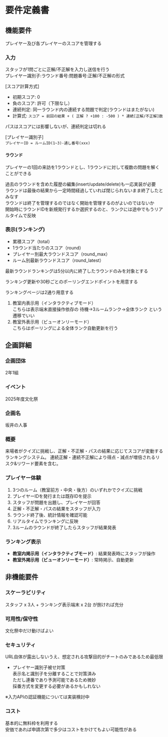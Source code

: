 # 要件定義書

## 機能要件

プレイヤー及び各プレイヤーのスコアを管理する

### 入力

スタッフが1問ごとに正解/不正解を入力し送信を行う  
プレイヤー識別子:ラウンド番号:問題番号:正解/不正解の形式

[スコア計算方式]

- 初期スコア: 0
- 負のスコア: 許可（下限なし）
- 連続判定: 同一ラウンド内の連続する問題で判定(ラウンドはまたがない)
- 計算式: `スコア = 前回の結果 + ( 正解 ? +100 : -500 ) * 連続[正解/不正解]数`

パスはスコアには影響しないが、連続判定は切れる

[プレイヤー識別子]  
`プレイヤーID = ルームID(1~3)-通し番号(xxx)`

#### ラウンド

プレイヤーの1回の来訪を1ラウンドとし、1ラウンドに対して複数の問題を解くことができる

過去のラウンドを含めた履歴の編集(insert/update/delete)も一応実装が必要  
ラウンドは最後の結果から一定時間経過していれば閉じられないまま終了したとみなす  
ラウンドは終了を管理するのではなく開始を管理するのがよいのではないか  
開始時にラウンドIDを新規発行するか選択するのと、ランクには途中でもうリアルタイムで反映

### 表示(ランキング)

- 累積スコア（total）
- 1ラウンド当たりのスコア（round）
- プレイヤー別最大ラウンドスコア（round_max）
- ルーム別最新ラウンドスコア（round_latest）

最新ラウンドランキングは5分以内に終了したラウンドのみを対象とする

ランキング更新や30秒ごとのポーリングエンドポイントを用意する

ランキングページは2通り用意する

1. 教室内表示用（インタラクティブモード）  
   こちらは表示端末直接操作依存の 待機→3ルームランク→全体ランク という遷移でいい
2. 教室外表示用（ビューオンリーモード）  
   こちらはポーリングによる全体ランク自動更新を行う

## 企画詳細

### 企画団体

2年1組

### イベント

2025年度文化祭

### 企画名

坂井の人事

### 概要

来場者がクイズに挑戦し、正解・不正解・パスの結果に応じてスコアが変動するランキングシステム。
連続正解・連続不正解により得点・減点が増倍されるリスク&リワード要素を含む。

### プレイヤー体験

1. 3つのルーム（教室前方・中央・後方）のいずれかでクイズに挑戦
2. プレイヤーIDを発行または既存IDを提示
3. スタッフが問題を出題し、プレイヤーが回答
4. 正解・不正解・パスの結果をスタッフが入力
5. ラウンド終了後、統計情報を確認可能
6. リアルタイムでランキングに反映
7. 3ルームのラウンドが終了したらスタッフが結果発表

### ランキング表示

- **教室内掲示用（インタラクティブモード）**: 結果発表時にスタッフが操作
- **教室外掲示用（ビューオンリーモード）**: 常時掲示、自動更新

## 非機能要件

### スケーラビリティ

スタッフ x 3人 + ランキング表示端末 x 2台 が捌ければ充分

### 可用性/保守性

文化祭中だけ動けばよい

### セキュリティ

URL自体が露出しないうえ、想定される攻撃目的がチートのみであるため最低限

- プレイヤー識別子被せ対策  
  表示名と識別子を分離することで対策済み  
  ただし連番であり予測可能であるため微妙  
  採番方式を変更する必要があるかもしれない

※入力APIの認証機能については実装検討中

### コスト

基本的に無料枠を利用する  
安価であれば申請次第で多少はコストをかけてもよい可能性がある
